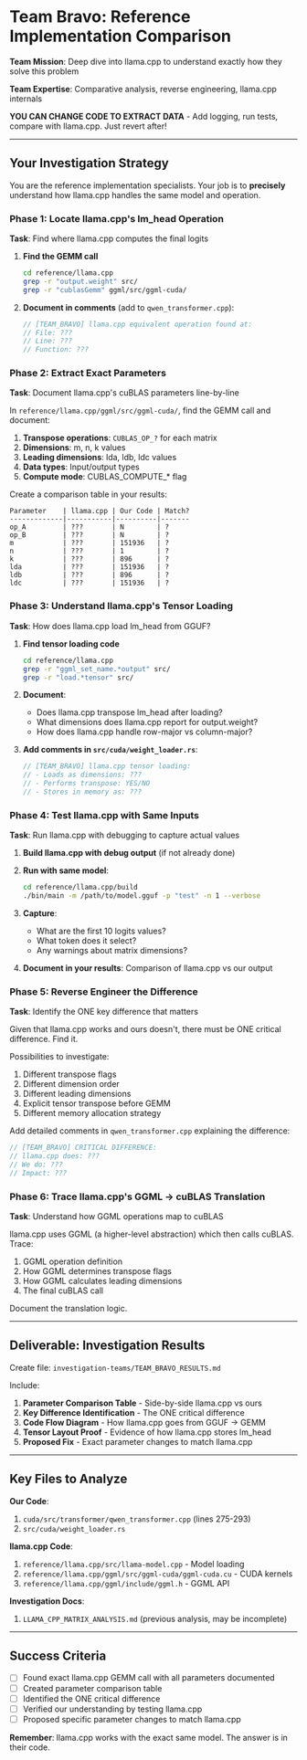 # Team Bravo: Reference Implementation Comparison

**Team Mission**: Deep dive into llama.cpp to understand exactly how they solve this problem

**Team Expertise**: Comparative analysis, reverse engineering, llama.cpp internals

**YOU CAN CHANGE CODE TO EXTRACT DATA** - Add logging, run tests, compare with llama.cpp. Just revert after!

---

## Your Investigation Strategy

You are the reference implementation specialists. Your job is to **precisely** understand how llama.cpp handles the same model and operation.

### Phase 1: Locate llama.cpp's lm_head Operation

**Task**: Find where llama.cpp computes the final logits

1. **Find the GEMM call**
   ```bash
   cd reference/llama.cpp
   grep -r "output.weight" src/
   grep -r "cublasGemm" ggml/src/ggml-cuda/
   ```

2. **Document in comments** (add to `qwen_transformer.cpp`):
   ```cpp
   // [TEAM_BRAVO] llama.cpp equivalent operation found at:
   // File: ???
   // Line: ???
   // Function: ???
   ```

### Phase 2: Extract Exact Parameters

**Task**: Document llama.cpp's cuBLAS parameters line-by-line

In `reference/llama.cpp/ggml/src/ggml-cuda/`, find the GEMM call and document:

1. **Transpose operations**: `CUBLAS_OP_?` for each matrix
2. **Dimensions**: m, n, k values
3. **Leading dimensions**: lda, ldb, ldc values
4. **Data types**: Input/output types
5. **Compute mode**: CUBLAS_COMPUTE_* flag

Create a comparison table in your results:

```
Parameter    | llama.cpp | Our Code | Match?
-------------|-----------|----------|-------
op_A         | ???       | N        | ?
op_B         | ???       | N        | ?
m            | ???       | 151936   | ?
n            | ???       | 1        | ?
k            | ???       | 896      | ?
lda          | ???       | 151936   | ?
ldb          | ???       | 896      | ?
ldc          | ???       | 151936   | ?
```

### Phase 3: Understand llama.cpp's Tensor Loading

**Task**: How does llama.cpp load lm_head from GGUF?

1. **Find tensor loading code**
   ```bash
   cd reference/llama.cpp
   grep -r "ggml_set_name.*output" src/
   grep -r "load.*tensor" src/
   ```

2. **Document**:
   - Does llama.cpp transpose lm_head after loading?
   - What dimensions does llama.cpp report for output.weight?
   - How does llama.cpp handle row-major vs column-major?

3. **Add comments in `src/cuda/weight_loader.rs`**:
   ```rust
   // [TEAM_BRAVO] llama.cpp tensor loading:
   // - Loads as dimensions: ???
   // - Performs transpose: YES/NO
   // - Stores in memory as: ???
   ```

### Phase 4: Test llama.cpp with Same Inputs

**Task**: Run llama.cpp with debugging to capture actual values

1. **Build llama.cpp with debug output** (if not already done)
2. **Run with same model**:
   ```bash
   cd reference/llama.cpp/build
   ./bin/main -m /path/to/model.gguf -p "test" -n 1 --verbose
   ```

3. **Capture**:
   - What are the first 10 logits values?
   - What token does it select?
   - Any warnings about matrix dimensions?

4. **Document in your results**: Comparison of llama.cpp vs our output

### Phase 5: Reverse Engineer the Difference

**Task**: Identify the ONE key difference that matters

Given that llama.cpp works and ours doesn't, there must be ONE critical difference. Find it.

Possibilities to investigate:
1. Different transpose flags
2. Different dimension order
3. Different leading dimensions
4. Explicit tensor transpose before GEMM
5. Different memory allocation strategy

Add detailed comments in `qwen_transformer.cpp` explaining the difference:
```cpp
// [TEAM_BRAVO] CRITICAL DIFFERENCE:
// llama.cpp does: ???
// We do: ???
// Impact: ???
```

### Phase 6: Trace llama.cpp's GGML → cuBLAS Translation

**Task**: Understand how GGML operations map to cuBLAS

llama.cpp uses GGML (a higher-level abstraction) which then calls cuBLAS. Trace:

1. GGML operation definition
2. How GGML determines transpose flags
3. How GGML calculates leading dimensions
4. The final cuBLAS call

Document the translation logic.

---

## Deliverable: Investigation Results

Create file: `investigation-teams/TEAM_BRAVO_RESULTS.md`

Include:
1. **Parameter Comparison Table** - Side-by-side llama.cpp vs ours
2. **Key Difference Identification** - The ONE critical difference
3. **Code Flow Diagram** - How llama.cpp goes from GGUF → GEMM
4. **Tensor Layout Proof** - Evidence of how llama.cpp stores lm_head
5. **Proposed Fix** - Exact parameter changes to match llama.cpp

---

## Key Files to Analyze

**Our Code**:
1. `cuda/src/transformer/qwen_transformer.cpp` (lines 275-293)
2. `src/cuda/weight_loader.rs`

**llama.cpp Code**:
1. `reference/llama.cpp/src/llama-model.cpp` - Model loading
2. `reference/llama.cpp/ggml/src/ggml-cuda/ggml-cuda.cu` - CUDA kernels
3. `reference/llama.cpp/ggml/include/ggml.h` - GGML API

**Investigation Docs**:
1. `LLAMA_CPP_MATRIX_ANALYSIS.md` (previous analysis, may be incomplete)

---

## Success Criteria

- [ ] Found exact llama.cpp GEMM call with all parameters documented
- [ ] Created parameter comparison table
- [ ] Identified the ONE critical difference
- [ ] Verified our understanding by testing llama.cpp
- [ ] Proposed specific parameter changes to match llama.cpp

**Remember**: llama.cpp works with the exact same model. The answer is in their code.
